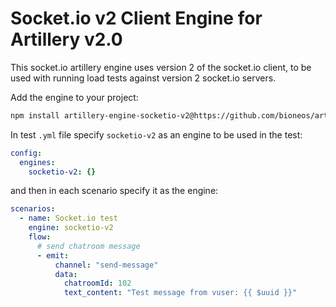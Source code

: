 # Socket.io v2 Client Engine for Artillery v2.0

This socket.io artillery engine uses version 2 of the socket.io client, to be used with running load tests against version 2 socket.io servers.

Add the engine to your project:

```sh
npm install artillery-engine-socketio-v2@https://github.com/bioneos/artillery-engine-socketio-v2 --save
```

In test `.yml` file specify `socketio-v2` as an engine to be used in the test:

```yaml
config:
  engines:
    socketio-v2: {}
```

and then in each scenario specify it as the engine:

```yaml
scenarios:
  - name: Socket.io test
    engine: socketio-v2
    flow:
      # send chatroom message
      - emit:
          channel: "send-message"
          data:
            chatroomId: 102
            text_content: "Test message from vuser: {{ $uuid }}"
```
